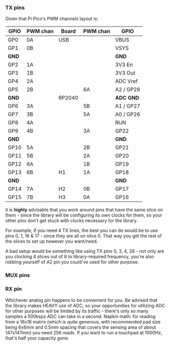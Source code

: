 ### TX pins
Given that Pi Pico's PWM channels layout is:

| GPIO    | PWM chan | Board  | PWM chan | GPIO        |
|---------|----------|--------|----------|-------------|
| GP0     | 0A       | USB    |          | VBUS        |
| GP1     | 0B       |        |          | VSYS        |
| **GND** |          |        |          | **GND**     |
| GP2     | 1A       |        |          | 3V3 En      |
| GP3     | 1B       |        |          | 3V3 Out     |
| GP4     | 2A       |        |          | ADC Vref    |
| GP5     | 2B       |        | 6A       | A2 / GP28   |
| **GND** |          | RP2040 |          | **ADC GND** |
| GP6     | 3A       |        | 5B       | A1 / GP27   |
| GP7     | 3B       |        | 5A       | A0 / GP26   |
| GP8     | 4A       |        |          | RUN         |
| GP9     | 4B       |        | 3A       | GP22        |
| **GND** |          |        |          | **GND**     |
| GP10    | 5A       |        | 2B       | GP21        |
| GP11    | 5B       |        | 2A       | GP20        |
| GP12    | 6A       |        | 1B       | GP19        |
| GP13    | 6B       | H1     | 1A       | GP18        |
| **GND** |          |        |          | **GND**     |
| GP14    | 7A       | H2     | 0B       | GP17        |
| GP15    | 7B       | H3     | 0A       | GP16        |

it is **highly** advisable that you work around pins that have the same slice on them - since the library will be configuring its own clocks for them, so your other pins don't get stuck with clocks necessary for the library.

For example, if you need 4 TX lines, the best you can do would be to use pins 0, 1, 16 & 17 - since they are all on slice 0. That way you get the rest of the slices to set up however you want/need.

A bad setup would be something like using TX pins 0, 3, 4, 28 - not only are you clocking 4 slices out of 8 to library-required frequency, you're also robbing yourself of A2 pin you could've used for other purpose.

### MUX pins


### RX pin
Whichever analog pin happens to be convenient for you. Be advised that the library makes HEAVY use of ADC, so your opportunities for utilizing ADC for other purposes will be limited by its traffic - there's only so many samples a 500ksps ADC can take in a second.
Napkin math:
for reading from a 16x16 matrix (which is quite generous, with recommended pad size being 6x6mm and 0.5mm spacing that covers the sensing area of about 147x147mm) you need 256 reads. If you want to run a touchpad at 1000Hz, that's half your capacity gone.